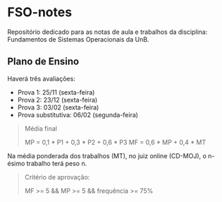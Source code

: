 # FSO-notes

Repositório dedicado para as notas de aula e trabalhos da disciplina: Fundamentos de Sistemas Operacionais da UnB.

## Plano de Ensino

Haverá três avaliações:

- Prova 1: 25/11 (sexta-feira)
- Prova 2: 23/12 (sexta-feira)
- Prova 3: 03/02 (sexta-feira)
- Prova substitutiva: 06/02 (segunda-feira)

> Média final
>
> MP = 0,1 \* P1 + 0,3 \* P2 + 0,6 \* P3
> MF = 0,6 \* MP + 0,4 \* MT

Na média ponderada dos trabalhos (MT), no juiz online (CD-MOJ), o n-ésimo trabalho terá peso n.

> Critério de aprovação:
>
> MF >= 5 && MP >= 5 && frequência >= 75%
